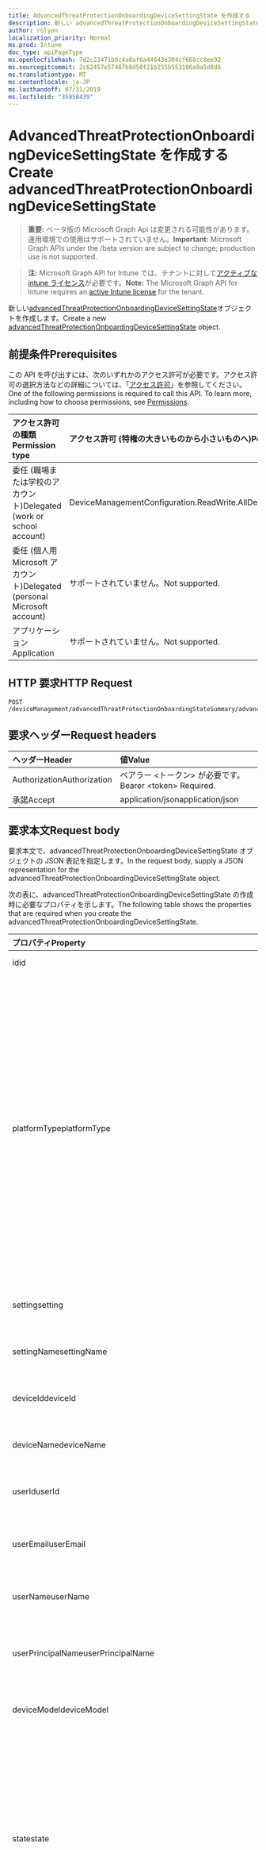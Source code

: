 ```yaml
---
title: AdvancedThreatProtectionOnboardingDeviceSettingState を作成する
description: 新しい advancedThreatProtectionOnboardingDeviceSettingState オブジェクトを作成します。
author: rolyon
localization_priority: Normal
ms.prod: Intune
doc_type: apiPageType
ms.openlocfilehash: 7d2c23471b0c4a0af6a44643e304cf668cc8ee92
ms.sourcegitcommit: 2c62457e57467b8d50f21b255b553106a9a5d8d6
ms.translationtype: MT
ms.contentlocale: ja-JP
ms.lasthandoff: 07/31/2019
ms.locfileid: "35958439"
---
```

# <a name="create-advancedthreatprotectiononboardingdevicesettingstate"></a><span data-ttu-id="0dbc3-103">AdvancedThreatProtectionOnboardingDeviceSettingState を作成する</span><span class="sxs-lookup"><span data-stu-id="0dbc3-103">Create advancedThreatProtectionOnboardingDeviceSettingState</span></span>

> <span data-ttu-id="0dbc3-104">**重要:** ベータ版の Microsoft Graph Api は変更される可能性があります。運用環境での使用はサポートされていません。</span><span class="sxs-lookup"><span data-stu-id="0dbc3-104">**Important:** Microsoft Graph APIs under the /beta version are subject to change; production use is not supported.</span></span>

> <span data-ttu-id="0dbc3-105">**注:** Microsoft Graph API for Intune では、テナントに対して[アクティブな intune ライセンス](https://go.microsoft.com/fwlink/?linkid=839381)が必要です。</span><span class="sxs-lookup"><span data-stu-id="0dbc3-105">**Note:** The Microsoft Graph API for Intune requires an [active Intune license](https://go.microsoft.com/fwlink/?linkid=839381) for the tenant.</span></span>

<span data-ttu-id="0dbc3-106">新しい[advancedThreatProtectionOnboardingDeviceSettingState](../resources/intune-deviceconfig-advancedthreatprotectiononboardingdevicesettingstate.md)オブジェクトを作成します。</span><span class="sxs-lookup"><span data-stu-id="0dbc3-106">Create a new [advancedThreatProtectionOnboardingDeviceSettingState](../resources/intune-deviceconfig-advancedthreatprotectiononboardingdevicesettingstate.md) object.</span></span>

## <a name="prerequisites"></a><span data-ttu-id="0dbc3-107">前提条件</span><span class="sxs-lookup"><span data-stu-id="0dbc3-107">Prerequisites</span></span>
<span data-ttu-id="0dbc3-p101">この API を呼び出すには、次のいずれかのアクセス許可が必要です。アクセス許可の選択方法などの詳細については、「[アクセス許可](/graph/permissions-reference)」を参照してください。</span><span class="sxs-lookup"><span data-stu-id="0dbc3-p101">One of the following permissions is required to call this API. To learn more, including how to choose permissions, see [Permissions](/graph/permissions-reference).</span></span>

|<span data-ttu-id="0dbc3-110">アクセス許可の種類</span><span class="sxs-lookup"><span data-stu-id="0dbc3-110">Permission type</span></span>|<span data-ttu-id="0dbc3-111">アクセス許可 (特権の大きいものから小さいものへ)</span><span class="sxs-lookup"><span data-stu-id="0dbc3-111">Permissions (from most to least privileged)</span></span>|
|:---|:---|
|<span data-ttu-id="0dbc3-112">委任 (職場または学校のアカウント)</span><span class="sxs-lookup"><span data-stu-id="0dbc3-112">Delegated (work or school account)</span></span>|<span data-ttu-id="0dbc3-113">DeviceManagementConfiguration.ReadWrite.All</span><span class="sxs-lookup"><span data-stu-id="0dbc3-113">DeviceManagementConfiguration.ReadWrite.All</span></span>|
|<span data-ttu-id="0dbc3-114">委任 (個人用 Microsoft アカウント)</span><span class="sxs-lookup"><span data-stu-id="0dbc3-114">Delegated (personal Microsoft account)</span></span>|<span data-ttu-id="0dbc3-115">サポートされていません。</span><span class="sxs-lookup"><span data-stu-id="0dbc3-115">Not supported.</span></span>|
|<span data-ttu-id="0dbc3-116">アプリケーション</span><span class="sxs-lookup"><span data-stu-id="0dbc3-116">Application</span></span>|<span data-ttu-id="0dbc3-117">サポートされていません。</span><span class="sxs-lookup"><span data-stu-id="0dbc3-117">Not supported.</span></span>|

## <a name="http-request"></a><span data-ttu-id="0dbc3-118">HTTP 要求</span><span class="sxs-lookup"><span data-stu-id="0dbc3-118">HTTP Request</span></span>
<!-- {
  "blockType": "ignored"
}
-->
``` http
POST /deviceManagement/advancedThreatProtectionOnboardingStateSummary/advancedThreatProtectionOnboardingDeviceSettingStates
```

## <a name="request-headers"></a><span data-ttu-id="0dbc3-119">要求ヘッダー</span><span class="sxs-lookup"><span data-stu-id="0dbc3-119">Request headers</span></span>
|<span data-ttu-id="0dbc3-120">ヘッダー</span><span class="sxs-lookup"><span data-stu-id="0dbc3-120">Header</span></span>|<span data-ttu-id="0dbc3-121">値</span><span class="sxs-lookup"><span data-stu-id="0dbc3-121">Value</span></span>|
|:---|:---|
|<span data-ttu-id="0dbc3-122">Authorization</span><span class="sxs-lookup"><span data-stu-id="0dbc3-122">Authorization</span></span>|<span data-ttu-id="0dbc3-123">ベアラー &lt;トークン&gt; が必要です。</span><span class="sxs-lookup"><span data-stu-id="0dbc3-123">Bearer &lt;token&gt; Required.</span></span>|
|<span data-ttu-id="0dbc3-124">承諾</span><span class="sxs-lookup"><span data-stu-id="0dbc3-124">Accept</span></span>|<span data-ttu-id="0dbc3-125">application/json</span><span class="sxs-lookup"><span data-stu-id="0dbc3-125">application/json</span></span>|

## <a name="request-body"></a><span data-ttu-id="0dbc3-126">要求本文</span><span class="sxs-lookup"><span data-stu-id="0dbc3-126">Request body</span></span>
<span data-ttu-id="0dbc3-127">要求本文で、advancedThreatProtectionOnboardingDeviceSettingState オブジェクトの JSON 表記を指定します。</span><span class="sxs-lookup"><span data-stu-id="0dbc3-127">In the request body, supply a JSON representation for the advancedThreatProtectionOnboardingDeviceSettingState object.</span></span>

<span data-ttu-id="0dbc3-128">次の表に、advancedThreatProtectionOnboardingDeviceSettingState の作成時に必要なプロパティを示します。</span><span class="sxs-lookup"><span data-stu-id="0dbc3-128">The following table shows the properties that are required when you create the advancedThreatProtectionOnboardingDeviceSettingState.</span></span>

|<span data-ttu-id="0dbc3-129">プロパティ</span><span class="sxs-lookup"><span data-stu-id="0dbc3-129">Property</span></span>|<span data-ttu-id="0dbc3-130">型</span><span class="sxs-lookup"><span data-stu-id="0dbc3-130">Type</span></span>|<span data-ttu-id="0dbc3-131">説明</span><span class="sxs-lookup"><span data-stu-id="0dbc3-131">Description</span></span>|
|:---|:---|:---|
|<span data-ttu-id="0dbc3-132">id</span><span class="sxs-lookup"><span data-stu-id="0dbc3-132">id</span></span>|<span data-ttu-id="0dbc3-133">文字列</span><span class="sxs-lookup"><span data-stu-id="0dbc3-133">String</span></span>|<span data-ttu-id="0dbc3-134">エンティティのキー</span><span class="sxs-lookup"><span data-stu-id="0dbc3-134">Key of the entity</span></span>|
|<span data-ttu-id="0dbc3-135">platformType</span><span class="sxs-lookup"><span data-stu-id="0dbc3-135">platformType</span></span>|[<span data-ttu-id="0dbc3-136">deviceType</span><span class="sxs-lookup"><span data-stu-id="0dbc3-136">deviceType</span></span>](../resources/intune-shared-devicetype.md)|<span data-ttu-id="0dbc3-137">デバイスプラットフォームの種類。</span><span class="sxs-lookup"><span data-stu-id="0dbc3-137">Device platform type.</span></span> <span data-ttu-id="0dbc3-138">可能な値: `desktop`、 `windowsRT` `winMO6` `nokia` `windowsPhone` `mac` `winCE` `winEmbedded` `iPhone` `iPad` `iPod` `android`、、、、、、、、、、、、 `iSocConsumer` `unix` `macMDM` `holoLens` `surfaceHub` `androidForWork` `androidEnterprise`, `blackberry`, `palm`, `unknown`.</span><span class="sxs-lookup"><span data-stu-id="0dbc3-138">Possible values are: `desktop`, `windowsRT`, `winMO6`, `nokia`, `windowsPhone`, `mac`, `winCE`, `winEmbedded`, `iPhone`, `iPad`, `iPod`, `android`, `iSocConsumer`, `unix`, `macMDM`, `holoLens`, `surfaceHub`, `androidForWork`, `androidEnterprise`, `blackberry`, `palm`, `unknown`.</span></span>|
|<span data-ttu-id="0dbc3-139">setting</span><span class="sxs-lookup"><span data-stu-id="0dbc3-139">setting</span></span>|<span data-ttu-id="0dbc3-140">String</span><span class="sxs-lookup"><span data-stu-id="0dbc3-140">String</span></span>|<span data-ttu-id="0dbc3-141">設定のクラス名とプロパティ名。</span><span class="sxs-lookup"><span data-stu-id="0dbc3-141">The setting class name and property name.</span></span>|
|<span data-ttu-id="0dbc3-142">settingName</span><span class="sxs-lookup"><span data-stu-id="0dbc3-142">settingName</span></span>|<span data-ttu-id="0dbc3-143">String</span><span class="sxs-lookup"><span data-stu-id="0dbc3-143">String</span></span>|<span data-ttu-id="0dbc3-144">レポートされている設定名。</span><span class="sxs-lookup"><span data-stu-id="0dbc3-144">The Setting Name that is being reported</span></span>|
|<span data-ttu-id="0dbc3-145">deviceId</span><span class="sxs-lookup"><span data-stu-id="0dbc3-145">deviceId</span></span>|<span data-ttu-id="0dbc3-146">String</span><span class="sxs-lookup"><span data-stu-id="0dbc3-146">String</span></span>|<span data-ttu-id="0dbc3-147">レポートされているデバイス ID。</span><span class="sxs-lookup"><span data-stu-id="0dbc3-147">The Device Id that is being reported</span></span>|
|<span data-ttu-id="0dbc3-148">deviceName</span><span class="sxs-lookup"><span data-stu-id="0dbc3-148">deviceName</span></span>|<span data-ttu-id="0dbc3-149">String</span><span class="sxs-lookup"><span data-stu-id="0dbc3-149">String</span></span>|<span data-ttu-id="0dbc3-150">レポートされているデバイス名。</span><span class="sxs-lookup"><span data-stu-id="0dbc3-150">The Device Name that is being reported</span></span>|
|<span data-ttu-id="0dbc3-151">userId</span><span class="sxs-lookup"><span data-stu-id="0dbc3-151">userId</span></span>|<span data-ttu-id="0dbc3-152">String</span><span class="sxs-lookup"><span data-stu-id="0dbc3-152">String</span></span>|<span data-ttu-id="0dbc3-153">レポートされているユーザー ID</span><span class="sxs-lookup"><span data-stu-id="0dbc3-153">The user Id that is being reported</span></span>|
|<span data-ttu-id="0dbc3-154">userEmail</span><span class="sxs-lookup"><span data-stu-id="0dbc3-154">userEmail</span></span>|<span data-ttu-id="0dbc3-155">String</span><span class="sxs-lookup"><span data-stu-id="0dbc3-155">String</span></span>|<span data-ttu-id="0dbc3-156">レポートされているユーザーのメール アドレス。</span><span class="sxs-lookup"><span data-stu-id="0dbc3-156">The User email address that is being reported</span></span>|
|<span data-ttu-id="0dbc3-157">userName</span><span class="sxs-lookup"><span data-stu-id="0dbc3-157">userName</span></span>|<span data-ttu-id="0dbc3-158">String</span><span class="sxs-lookup"><span data-stu-id="0dbc3-158">String</span></span>|<span data-ttu-id="0dbc3-159">レポートされているユーザー名</span><span class="sxs-lookup"><span data-stu-id="0dbc3-159">The User Name that is being reported</span></span>|
|<span data-ttu-id="0dbc3-160">userPrincipalName</span><span class="sxs-lookup"><span data-stu-id="0dbc3-160">userPrincipalName</span></span>|<span data-ttu-id="0dbc3-161">String</span><span class="sxs-lookup"><span data-stu-id="0dbc3-161">String</span></span>|<span data-ttu-id="0dbc3-162">レポートされているユーザーの PrincipalName</span><span class="sxs-lookup"><span data-stu-id="0dbc3-162">The User PrincipalName that is being reported</span></span>|
|<span data-ttu-id="0dbc3-163">deviceModel</span><span class="sxs-lookup"><span data-stu-id="0dbc3-163">deviceModel</span></span>|<span data-ttu-id="0dbc3-164">String</span><span class="sxs-lookup"><span data-stu-id="0dbc3-164">String</span></span>|<span data-ttu-id="0dbc3-165">レポートされているデバイス モデル</span><span class="sxs-lookup"><span data-stu-id="0dbc3-165">The device model that is being reported</span></span>|
|<span data-ttu-id="0dbc3-166">state</span><span class="sxs-lookup"><span data-stu-id="0dbc3-166">state</span></span>|[<span data-ttu-id="0dbc3-167">complianceStatus</span><span class="sxs-lookup"><span data-stu-id="0dbc3-167">complianceStatus</span></span>](../resources/intune-shared-compliancestatus.md)|<span data-ttu-id="0dbc3-168">設定のコンプライアンス状態。</span><span class="sxs-lookup"><span data-stu-id="0dbc3-168">The compliance state of the setting.</span></span> <span data-ttu-id="0dbc3-169">可能な値は、`unknown`、`notApplicable`、`compliant`、`remediated`、`nonCompliant`、`error`、`conflict`、`notAssigned` です。</span><span class="sxs-lookup"><span data-stu-id="0dbc3-169">Possible values are: `unknown`, `notApplicable`, `compliant`, `remediated`, `nonCompliant`, `error`, `conflict`, `notAssigned`.</span></span>|
|<span data-ttu-id="0dbc3-170">complianceGracePeriodExpirationDateTime</span><span class="sxs-lookup"><span data-stu-id="0dbc3-170">complianceGracePeriodExpirationDateTime</span></span>|<span data-ttu-id="0dbc3-171">DateTimeOffset</span><span class="sxs-lookup"><span data-stu-id="0dbc3-171">DateTimeOffset</span></span>|<span data-ttu-id="0dbc3-172">デバイス コンプライアンスの猶予期間が過ぎる DateTime</span><span class="sxs-lookup"><span data-stu-id="0dbc3-172">The DateTime when device compliance grace period expires</span></span>|



## <a name="response"></a><span data-ttu-id="0dbc3-173">応答</span><span class="sxs-lookup"><span data-stu-id="0dbc3-173">Response</span></span>
<span data-ttu-id="0dbc3-174">成功した場合、このメソッド`201 Created`は応答コードと、応答本文で[advancedThreatProtectionOnboardingDeviceSettingState](../resources/intune-deviceconfig-advancedthreatprotectiononboardingdevicesettingstate.md)オブジェクトを返します。</span><span class="sxs-lookup"><span data-stu-id="0dbc3-174">If successful, this method returns a `201 Created` response code and a [advancedThreatProtectionOnboardingDeviceSettingState](../resources/intune-deviceconfig-advancedthreatprotectiononboardingdevicesettingstate.md) object in the response body.</span></span>

## <a name="example"></a><span data-ttu-id="0dbc3-175">例</span><span class="sxs-lookup"><span data-stu-id="0dbc3-175">Example</span></span>

### <a name="request"></a><span data-ttu-id="0dbc3-176">要求</span><span class="sxs-lookup"><span data-stu-id="0dbc3-176">Request</span></span>
<span data-ttu-id="0dbc3-177">以下は、要求の例です。</span><span class="sxs-lookup"><span data-stu-id="0dbc3-177">Here is an example of the request.</span></span>
``` http
POST https://graph.microsoft.com/beta/deviceManagement/advancedThreatProtectionOnboardingStateSummary/advancedThreatProtectionOnboardingDeviceSettingStates
Content-type: application/json
Content-length: 573

{
  "@odata.type": "#microsoft.graph.advancedThreatProtectionOnboardingDeviceSettingState",
  "platformType": "windowsRT",
  "setting": "Setting value",
  "settingName": "Setting Name value",
  "deviceId": "Device Id value",
  "deviceName": "Device Name value",
  "userId": "User Id value",
  "userEmail": "User Email value",
  "userName": "User Name value",
  "userPrincipalName": "User Principal Name value",
  "deviceModel": "Device Model value",
  "state": "notApplicable",
  "complianceGracePeriodExpirationDateTime": "2016-12-31T23:56:44.951111-08:00"
}
```

### <a name="response"></a><span data-ttu-id="0dbc3-178">応答</span><span class="sxs-lookup"><span data-stu-id="0dbc3-178">Response</span></span>
<span data-ttu-id="0dbc3-p104">以下は、応答の例です。注:簡潔にするために、ここに示す応答オブジェクトは切り詰められている場合があります。すべてのプロパティは実際の呼び出しから返されます。</span><span class="sxs-lookup"><span data-stu-id="0dbc3-p104">Here is an example of the response. Note: The response object shown here may be truncated for brevity. All of the properties will be returned from an actual call.</span></span>
``` http
HTTP/1.1 201 Created
Content-Type: application/json
Content-Length: 622

{
  "@odata.type": "#microsoft.graph.advancedThreatProtectionOnboardingDeviceSettingState",
  "id": "63593fc6-3fc6-6359-c63f-5963c63f5963",
  "platformType": "windowsRT",
  "setting": "Setting value",
  "settingName": "Setting Name value",
  "deviceId": "Device Id value",
  "deviceName": "Device Name value",
  "userId": "User Id value",
  "userEmail": "User Email value",
  "userName": "User Name value",
  "userPrincipalName": "User Principal Name value",
  "deviceModel": "Device Model value",
  "state": "notApplicable",
  "complianceGracePeriodExpirationDateTime": "2016-12-31T23:56:44.951111-08:00"
}
```





